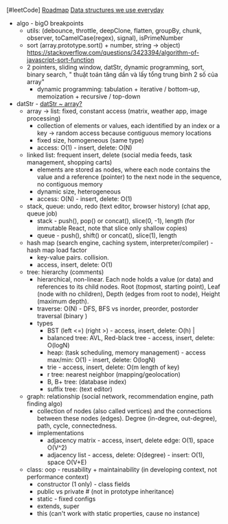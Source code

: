 [#leetCode]
[Roadmap](https://roadmap.sh/computer-science)
[Data structures we use everyday](https://www.youtube.com/watch?v=ouipSd_5ivQ)

- algo - bigO breakpoints
	- utils: (debounce, throttle, deepClone, flatten, groupBy, chunk, observer, toCamelCase(regex), signal), isPrimeNumber
	- sort (array.prototype.sort() + number, string -> object) https://stackoverflow.com/questions/3423394/algorithm-of-javascript-sort-function
	- 2 pointers, sliding window, datStr, dynamic programming, sort, binary search, " thuật toán tăng dần và lấy tổng trung bình 2 số của array"
		- dynamic programming: tabulation + iterative / bottom-up, memoization + recursive / top-down
- datStr - [datStr  ~ array? ](https://stackoverflow.com/questions/75734006/are-all-data-structures-implemented-with-arrays-and-linked-structures)
	- array  -> list: fixed, constant access (matrix, weather app, image processing)
		- collection of elements or values, each identified by an index or a key -> random access because contiguous memory locations
		- fixed size, homogeneous (same type)
		- access: O(1) - insert, delete: O(N)
	- linked list: frequent insert, delete (social media feeds, task management, shopping carts)
		- elements are stored as nodes, where each node contains the value and a reference (pointer) to the next node in the sequence, no contiguous memory
		- dynamic size, heterogeneous
		- access: O(N) - insert, delete: O(1)
	- stack, queue: undo, redo (text editor, browser history) (chat app, queue job)
		- stack - push(), pop() or concat(), slice(0, -1), length (for immutable React, note that slice only shallow copies)
		- queue - push(), shift() or concat(), slice(1), length
	- hash map (search engine, caching system, interpreter/compiler) - hash map load factor
		- key-value pairs. collision.
		- access, insert, delete: O(1)
	- tree: hierarchy (comments)
		- hierarchical, non-linear. Each node holds a value (or data) and references to its child nodes. Root (topmost, starting point), Leaf (node with no children), Depth (edges from root to node), Height (maximum depth).
		- traverse: O(N) - DFS, BFS vs inorder, preorder, postorder traversal (binary ) 
		- types
			- BST (left <=) (right >)  - access, insert, delete: O(h) |
			- balanced tree: AVL, Red-black tree - access, insert, delete: O(logN)
			- heap: (task scheduling, memory management) - access max/min: O(1) - insert, delete: O(logN)
			- trie - access, insert, delete: O(m length of key)
			- r tree: nearest neighbor (mapping/geolocation)
			- B, B+ tree: (database index)
			- suffix tree: (text editor)
	- graph: relationship (social network, recommendation engine, path finding algo)
		- collection of nodes (also called vertices) and the connections between these nodes (edges). Degree (in-degree, out-degree), path, cycle, connectedness.
		- implementations
			- adjacency matrix - access, insert, delete edge: O(1), space O(V^2) 
			- adjacency list - access, delete: O(degree) - insert: O(1), space O(V+E)
	- class: oop - reusability + maintainability (in developing context, not performance context)
		- constructor (1 only) - class fields
		- public vs private # (not in prototype inheritance)
		- static - fixed configs
		- extends, super
		- this (can't work with static properties, cause no instance)

